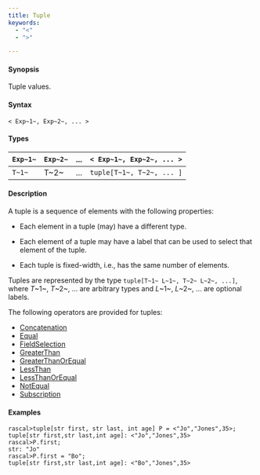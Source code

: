 ```yaml
---
title: Tuple
keywords:
  - "<"
  - ">"

---
```


#### Synopsis

Tuple values.

#### Syntax

`< Exp~1~, Exp~2~, ... >`

#### Types


| `Exp~1~`  | `Exp~2~`  |  ...  | `< Exp~1~, Exp~2~, ... >`  |
| --- | --- | --- | --- |
| `T~1~`    |  T~2~     | ...   | `tuple[T~1~, T~2~, ... ]`  |


#### Description

A tuple is a sequence of elements with the following properties:

*  Each element in a tuple (may) have a different type.

*  Each element of a tuple may have a label that can be used to select that element of the tuple.

*  Each tuple is fixed-width, i.e., has the same number of elements.


Tuples are represented by the type `tuple[T~1~ L~1~, T~2~ L~2~, ...]`, 
where _T_~1~, _T_~2~, ... are arbitrary types and _L_~1~, _L_~2~, ... are optional labels. 

The following operators are provided for tuples:
* [Concatenation](../../../../Rascal/Expressions/Values/Tuple/Concatenation/)
* [Equal](../../../../Rascal/Expressions/Values/Tuple/Equal/)
* [FieldSelection](../../../../Rascal/Expressions/Values/Tuple/FieldSelection/)
* [GreaterThan](../../../../Rascal/Expressions/Values/Tuple/GreaterThan/)
* [GreaterThanOrEqual](../../../../Rascal/Expressions/Values/Tuple/GreaterThanOrEqual/)
* [LessThan](../../../../Rascal/Expressions/Values/Tuple/LessThan/)
* [LessThanOrEqual](../../../../Rascal/Expressions/Values/Tuple/LessThanOrEqual/)
* [NotEqual](../../../../Rascal/Expressions/Values/Tuple/NotEqual/)
* [Subscription](../../../../Rascal/Expressions/Values/Tuple/Subscription/)

#### Examples


```rascal-shell 
rascal>tuple[str first, str last, int age] P = <"Jo","Jones",35>;
tuple[str first,str last,int age]: <"Jo","Jones",35>
rascal>P.first;
str: "Jo"
rascal>P.first = "Bo";
tuple[str first,str last,int age]: <"Bo","Jones",35>
```



